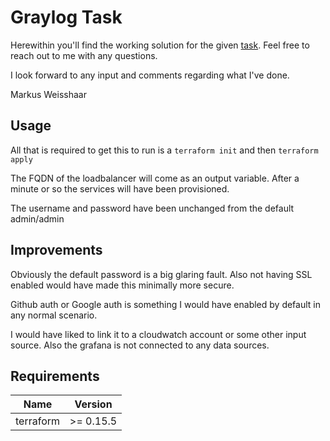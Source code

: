 # Graylog Task

Herewithin you'll find the working solution for the given [task](https://gist.github.com/maxeaubrey/f9786aa889b3ffd9c099ffe7d71a8e10). Feel free to reach out to me with any questions.

I look forward to any input and comments regarding what I've done.

Markus Weisshaar

## Usage

All that is required to get this to run is a `terraform init` and then `terraform apply`

The FQDN of the loadbalancer will come as an output variable. After a minute or so the services will have been provisioned.

The username and password have been unchanged from the default admin/admin

## Improvements

Obviously the default password is a big glaring fault. Also not having SSL enabled would have made this minimally more secure.

Github auth or Google auth is something I would have enabled by default in any normal scenario.

I would have liked to link it to a cloudwatch account or some other input source. Also the grafana is not connected to any data sources.

## Requirements

| Name | Version |
|------|---------|
| terraform | >= 0.15.5 |

